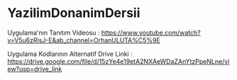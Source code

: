 # YazilimDonanimDersii
Uygulama'nın Tanıtım Videosu : https://www.youtube.com/watch?v=V5u6zRjsJ-E&ab_channel=OrhanULUTA%C5%9E

Uygulama Kodlarının Alternatif Drive Linki : https://drive.google.com/file/d/15zYe4e19etA2NXAeWDaZAnYtzPpeNLne/view?usp=drive_link
